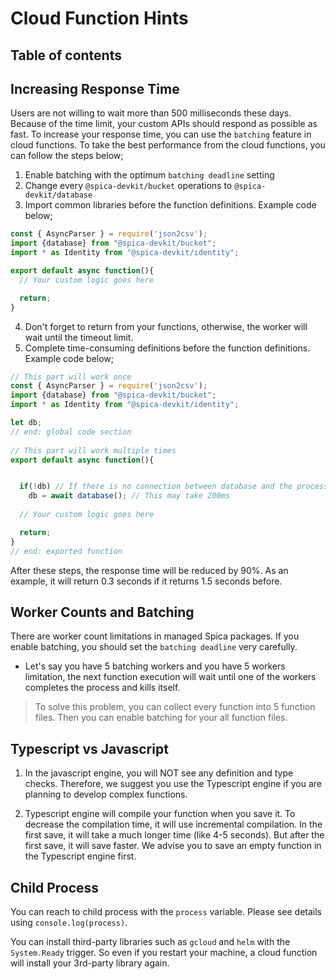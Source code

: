 # Cloud Function Hints

## Table of contents

## Increasing Response Time

Users are not willing to wait more than 500 milliseconds these days. Because of the time limit, your custom APIs should respond as possible as fast. To increase your response time, you can use the `batching` feature in cloud functions. To take the best performance from the cloud functions, you can follow the steps below;

1. Enable batching with the optimum `batching deadline` setting
2. Change every `@spica-devkit/bucket` operations to `@spica-devkit/database`
3. Import common libraries before the function definitions. Example code below;

```typescript
const { AsyncParser } = require('json2csv');
import {database} from "@spica-devkit/bucket";
import * as Identity from "@spica-devkit/identity";

export default async function(){
  // Your custom logic goes here

  return;
}
```

4. Don't forget to return from your functions, otherwise, the worker will wait until the timeout limit.
5. Complete time-consuming definitions before the function definitions. Example code below;

```typescript
// This part will work once
const { AsyncParser } = require('json2csv');
import {database} from "@spica-devkit/bucket";
import * as Identity from "@spica-devkit/identity";

let db; 
// end: global code section
  
// This part will work multiple times
export default async function(){


  if(!db) // If there is no connection between database and the process
    db = await database(); // This may take 200ms
  
  // Your custom logic goes here

  return;
}
// end: exported function
```

After these steps, the response time will be reduced by 90%. As an example, it will return 0.3 seconds if it returns 1.5 seconds before.

## Worker Counts and Batching

There are worker count limitations in managed Spica packages. If you enable batching, you should set the `batching deadline` very carefully. 

* Let's say you have 5 batching workers and you have 5 workers limitation, the next function execution will wait until one of the workers completes the process and kills itself. 

> To solve this problem, you can collect every function into 5 function files. Then you can enable batching for your all function files.

## Typescript vs Javascript

1. In the javascript engine, you will NOT see any definition and type checks. Therefore, we suggest you use the Typescript engine if you are planning to develop complex functions.

2. Typescript engine will compile your function when you save it. To decrease the compilation time, it will use incremental compilation. In the first save, it will take a much longer time (like 4-5 seconds). But after the first save, it will save faster. We advise you to save an empty function in the Typescript engine first.

## Child Process

You can reach to child process with the `process` variable. Please see details using `console.log(process)`. 

You can install third-party libraries such as `gcloud` and `helm` with the `System.Ready` trigger. So even if you restart your machine, a cloud function will install your 3rd-party library again.
